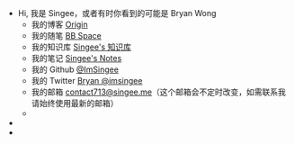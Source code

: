 - Hi, 我是 Singee，或者有时你看到的可能是 Bryan Wong
	- 我的博客 [Origin](https://blog.singee.me)
	- 我的随笔 [BB Space](https://t.singee.me/)
	- 我的知识库 [Singee's 知识库](https://base.singee.me)
	- 我的笔记 [Singee's Notes](https://notes.singee.me)
	- 我的 Github [@ImSingee](https://github.com/ImSingee)
	- 我的 Twitter [Bryan @imsingee](https://twitter.com/imsingee)
	- 我的邮箱 [contact713@singee.me](mailto:contact713@singee.me)（这个邮箱会不定时改变，如需联系我请始终使用最新的邮箱）
	-
-
-